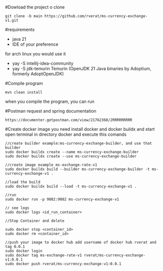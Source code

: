 #Dowload the project o clone

    git clone -b main https://github.com/rverat/ms-currency-exchange-v1.git

#requirements

   - java 21
   - IDE of your preference

  for arch linux you would use it
    
   - yay -S intellij-idea-community
   - yay -S jdk-temurin Temurin (OpenJDK 21 Java binaries by Adoptium, formerly AdoptOpenJDK)

#Compile program
    
    mvn clean install
  
  when you compile the program, you can run

#Postman request and spring documentation

    https://documenter.getpostman.com/view/21762368/2RRRRRRRRR


#Create docker image
  you need install docker and docker buildx and start    
  open terminal in directory docker and execute this comands

    //create builder example:ms-currency-exchange-builder, and use that builder
    sudo docker buildx create --name ms-currency-exchange-builder
    sudo docker buildx create --use ms-currency-exchange-builder

    //create image example ms-exchange-rate-v1
    sudo docker buildx build --builder ms-currency-exchange-builder -t ms-currency-exchange-v1 .

    //load the build
    sudo docker buildx build --load -t ms-currency-exchange-v1 .

    //run
    sudo docker run -p 9082:9082 ms-currency-exchange-v1

    // see logs
    sudo docker logs <id_run_container>

    //Stop Container and delete

    sudo docker stop <container_id>
    sudo docker rm <container_id>

    //push your image to docker hub add username of docker hub rverat and tag 0.0.1
    sudo docker login
    sudo docker tag ms-exchange-rate-v1 rverat/ms-currency-exchange-v1:0.0.1
    sudo docker push rverat/ms-currency-exchange-v1:0.0.1


